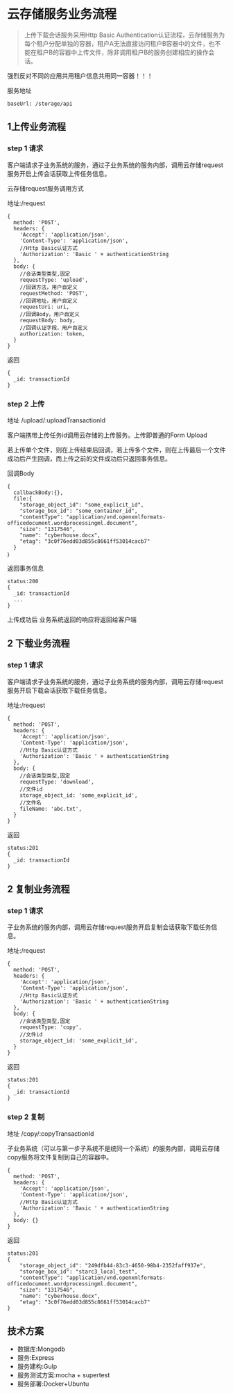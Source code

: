 # 云存储服务业务流程
> 上传下载会话服务采用Http Basic Authentication认证流程，云存储服务为每个租户分配单独的容器，租户A无法直接访问租户B容器中的文件，也不能在租户B的容器中上传文件，除非调用租户B的服务创建相应的操作会话。

强烈反对不同的应用共用租户信息共用同一容器！！！

服务地址

```
baseUrl: /storage/api
```

## 1上传业务流程
### step 1 请求
客户端请求子业务系统的服务，通过子业务系统的服务内部，调用云存储request服务开启上传会话获取上传任务信息。

云存储request服务调用方式

地址:/request

```
{
  method: 'POST',
  headers: {
    'Accept': 'application/json',
    'Content-Type': 'application/json',
    //Http Basic认证方式
    'Authorization': 'Basic ' + authenticationString
  },
  body: {
    //会话类型类型,固定
    requestType: 'upload',
    //回调方法，用户自定义
    requestMethod: 'POST',
    //回调地址，用户自定义
    requestUri: uri,
    //回调Body，用户自定义
    requestBody: body,
    //回调认证字段，用户自定义
    authorization: token,
  }
}
```

返回

```status:201
{
  _id: transactionId
}
```

### step 2 上传
地址 /upload/:uploadTransactionId

客户端携带上传任务id调用云存储的上传服务。上传即普通的Form Upload

若上传单个文件，则在上传结束后回调，若上传多个文件，则在上传最后一个文件成功后产生回调，而上传之前的文件成功后只返回事务信息。

回调Body

```
{
  callbackBody:{},
  file:{
    "storage_object_id": "some_explicit_id",
    "storage_box_id": "some_container_id",
    "contentType": "application/vnd.openxmlformats-officedocument.wordprocessingml.document",
    "size": "1317546",
    "name": "cyberhouse.docx",
    "etag": "3c0f76edd03d855c8661ff53014cacb7"
  }
｝
```
返回事务信息

```
status:200
{
  _id: transactionId
  ...
}
```

上传成功后 业务系统返回的响应将返回给客户端

## 2 下载业务流程
### step 1 请求
客户端请求子业务系统的服务，通过子业务系统的服务内部，调用云存储request服务开启下载会话获取下载任务信息。

地址:/request

```
{
  method: 'POST',
  headers: {
    'Accept': 'application/json',
    'Content-Type': 'application/json',
    //Http Basic认证方式
    'Authorization': 'Basic ' + authenticationString
  },
  body: {
    //会话类型类型,固定
    requestType: 'download',
    //文件id
    storage_object_id: 'some_explicit_id',
    //文件名
    fileName: 'abc.txt',
  }
}
```

返回

```
status:201
{
  _id: transactionId
}
```

## 2 复制业务流程
### step 1 请求
子业务系统的服务内部，调用云存储request服务开启复制会话获取下载任务信息。

地址:/request

```
{
  method: 'POST',
  headers: {
    'Accept': 'application/json',
    'Content-Type': 'application/json',
    //Http Basic认证方式
    'Authorization': 'Basic ' + authenticationString
  },
  body: {
    //会话类型类型,固定
    requestType: 'copy',
    //文件id
    storage_object_id: 'some_explicit_id',
  }
}
```

返回

```
status:201
{
  _id: transactionId
}
```

### step 2 复制
地址 /copy/:copyTransactionId

子业务系统（可以与第一步子系统不是统同一个系统）的服务内部，调用云存储copy服务将文件复制到自己的容器中。

```
{
  method: 'POST',
  headers: {
    'Accept': 'application/json',
    'Content-Type': 'application/json',
    //Http Basic认证方式
    'Authorization': 'Basic ' + authenticationString
  },
  body: {}
}
```

返回

```
status:201
{
    "storage_object_id": "249dfb44-83c3-4650-98b4-2352faff937e",
    "storage_box_id": "starc3_local_test",
    "contentType": "application/vnd.openxmlformats-officedocument.wordprocessingml.document",
    "size": "1317546",
    "name": "cyberhouse.docx",
    "etag": "3c0f76edd03d855c8661ff53014cacb7"
}
```

## 技术方案
- 数据库:Mongodb
- 服务:Express
- 服务建构:Gulp
- 服务测试方案:mocha + supertest
- 服务部署:Docker+Ubuntu
